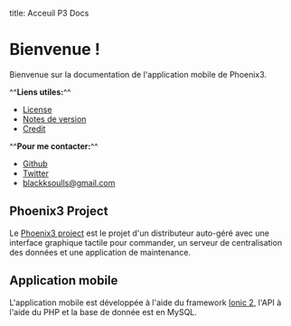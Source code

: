 title: Acceuil P3 Docs

# Bienvenue !
Bienvenue sur la documentation de l'application mobile de Phoenix3.

^^**Liens utiles:**^^
- [License](license.md)
- [Notes de version](release.md)
- [Credit](credit.md)

^^**Pour me contacter:**^^
- [Github](https://github.com/Blackksoulls/)
- [Twitter](https://twitter.com/Blackksoulls/)
- blackksoulls@gmail.com

## Phoenix3 Project
Le [Phoenix3 project](https://github.com/blackksoulls/phoenix3/) est le projet d'un distributeur auto-géré avec une interface graphique tactile pour commander, un serveur de centralisation des données et une application de maintenance.

## Application mobile
L'application mobile est développée à l'aide du framework [Ionic 2](http://ionic.io/), l'API à l'aide du PHP et la base de donnée est en MySQL.
